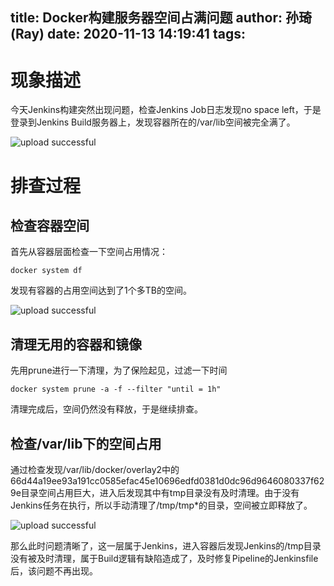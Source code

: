 title: Docker构建服务器空间占满问题
author: 孙琦(Ray)
date: 2020-11-13 14:19:41
tags:
---
# 现象描述

今天Jenkins构建突然出现问题，检查Jenkins Job日志发现no space left，于是登录到Jenkins Build服务器上，发现容器所在的/var/lib空间被完全满了。

<!-- more -->

![upload successful](/images/pasted-94.png)

# 排查过程

## 检查容器空间

首先从容器层面检查一下空间占用情况：

```
docker system df
```

发现有容器的占用空间达到了1个多TB的空间。

![upload successful](/images/pasted-95.png)

## 清理无用的容器和镜像

先用prune进行一下清理，为了保险起见，过滤一下时间

```
docker system prune -a -f --filter "until = 1h"
```

清理完成后，空间仍然没有释放，于是继续排查。

## 检查/var/lib下的空间占用

通过检查发现/var/lib/docker/overlay2中的66d44a19ee93a191cc0585efac45e10696edfd0381d0dc96d9646080337f629e目录空间占用巨大，进入后发现其中有tmp目录没有及时清理。由于没有Jenkins任务在执行，所以手动清理了/tmp/tmp*的目录，空间被立即释放了。

![upload successful](/images/pasted-96.png)

那么此时问题清晰了，这一层属于Jenkins，进入容器后发现Jenkins的/tmp目录没有被及时清理，属于Build逻辑有缺陷造成了，及时修复Pipeline的Jenkinsfile后，该问题不再出现。


